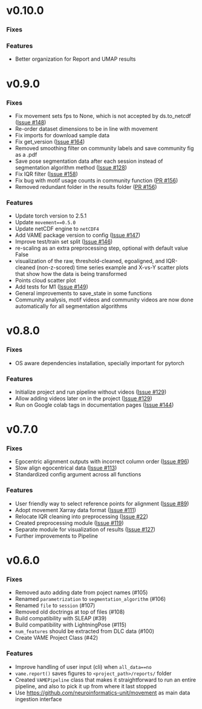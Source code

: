 # v0.10.0

### Fixes


### Features

- Better organization for Report and UMAP results


# v0.9.0

### Fixes

- Fix movement sets fps to None, which is not accepted by ds.to_netcdf ([Issue #148](https://github.com/EthoML/VAME/issues/148))
- Re-order dataset dimensions to be in line with movement
- Fix imports for download sample data
- Fix get_version ([Issue #164](https://github.com/EthoML/VAME/issues/164))
- Removed smoothing filter on community labels and save community fig as a .pdf
- Save pose segmentation data after each session instead of segmentation algorithm method ([Issue #128](https://github.com/EthoML/VAME/issues/128))
- Fix IQR filter ([Issue #158](https://github.com/EthoML/VAME/issues/158))
- Fix bug with motif usage counts in community function ([PR #156](https://github.com/EthoML/VAME/pull/156))
- Removed redundant folder in the results folder ([PR #156](https://github.com/EthoML/VAME/pull/156))

### Features

- Update torch version to 2.5.1
- Update `movement==0.5.0`
- Update netCDF engine to `netCDF4`
- Add VAME package version to config ([Issue #147](https://github.com/EthoML/VAME/issues/147))
- Improve test/train set split ([Issue #146](https://github.com/EthoML/VAME/issues/146))
- re-scaling as an extra preprocessing step, optional with default value False
- visualization of the raw, threshold-cleaned, egoaligned, and IQR-cleaned (non-z-scored) time series example and X-vs-Y scatter plots that show how the data is being transformed
- Points cloud scatter plot
- Add tests for M1 ([Issue #149](https://github.com/EthoML/VAME/issues/149))
- General improvements to save_state in some functions
- Community analysis, motif videos and community videos are now done automatically for all segmentation algorithms


# v0.8.0

### Fixes

- OS aware dependencies installation, specially important for pytorch

### Features

- Initialize project and run pipeline without videos ([Issue #129](https://github.com/EthoML/VAME/issues/129))
- Allow adding videos later on in the project ([Issue #129](https://github.com/EthoML/VAME/issues/129))
- Run on Google colab tags in documentation pages  ([Issue #144](https://github.com/EthoML/VAME/issues/144))


# v0.7.0

### Fixes

- Egocentric alignment outputs with incorrect column order  ([Issue #96](https://github.com/EthoML/VAME/issues/96))
- Slow align egocentrical data ([Issue #113](https://github.com/EthoML/VAME/issues/113))
- Standardized config argument across all functions

### Features

- User friendly way to select reference points for alignment ([Issue #89](https://github.com/EthoML/VAME/issues/89))
- Adopt movement Xarray data format ([Issue #111](https://github.com/EthoML/VAME/issues/111))
- Relocate IQR cleaning into preprocessing ([Issue #22](https://github.com/EthoML/VAME/issues/22))
- Created preprocessing module ([Issue #119](https://github.com/EthoML/VAME/issues/119))
- Separate module for visualization of results ([Issue #127](https://github.com/EthoML/VAME/issues/127))
- Further improvements to Pipeline


# v0.6.0

### Fixes

- Removed auto adding date from poject names (#105)
- Renamed `parametrization` to `segmentation_algorithm` (#106)
- Renamed `file` to `session` (#107)
- Removed old doctrings at top of files (#108)
- Build compatibility with SLEAP (#39)
- Build compatibility with LightningPose (#115)
- `num_features` should be extracted from DLC data (#100)
- Create VAME Project Class (#42)

### Features
- Improve handling of user input (cli) when `all_data==no`
- `vame.report()` saves figures to `<project_path>/reports/` folder
- Created `VAMEPipeline` class that makes it straightforward to run an entire pipeline, and also to pick it up from where it last stopped
- Use https://github.com/neuroinformatics-unit/movement as main data ingestion interface
